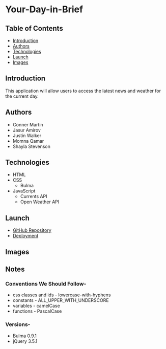 # Your-Day-in-Brief

## Table of Contents

- [Introduction](#introduction)
- [Authors](#authors)
- [Technologies](#technologies)
- [Launch](#launch)
- [Images](#images)

## Introduction

This application will allow users to access the latest news and weather for the current day.

## Authors

- Conner Martin
- Jasur Amirov
- Justin Walker
- Momna Qamar
- Shayla Stevenson

## Technologies

- HTML
- CSS
  - Bulma
- JavaScript
  - Currents API
  - Open Weather API

## Launch

- [GitHub Repository](https://github.com/Connerjm/Your-Day-in-Brief)
- [Deployment](https://connerjm.github.io/Your-Day-in-Brief/)

## Images

## Notes

### Conventions We Should Follow-

- css classes and ids - lowercase-with-hyphens
- constants - ALL_UPPER_WITH_UNDERSCORE
- variables - camelCase
- functions - PascalCase

### Versions-

- Bulma 0.9.1
- jQuery 3.5.1
